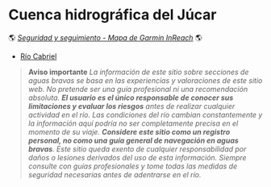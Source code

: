 # Cuenca hidrográfica del Júcar
:earth_americas: *[Seguridad y seguimiento - Mapa de Garmin InReach](https://share.garmin.com/gpalacios82)* :earth_americas:

* [Río Cabriel](./CHJ-Cabriel.md)

>**Aviso importante**
*La información de este sitio sobre secciones de aguas bravas se basa en las experiencias y valoraciones de este sitio web. No pretende ser una guía profesional ni una recomendación absoluta. **El usuario es el único responsable de conocer sus limitaciones y evaluar los riesgos** antes de realizar cualquier actividad en el río. Las condiciones del río cambian constantemente y la información aquí podría no ser completamente precisa en el momento de su viaje. **Considere este sitio como un registro personal, no como una guía general de navegación en aguas bravas**. Este sitio queda exento de cualquier responsabilidad por daños o lesiones derivados del uso de esta información. Siempre consulte con guías profesionales y tome todas las medidas de seguridad necesarias antes de adentrarse en el río.*